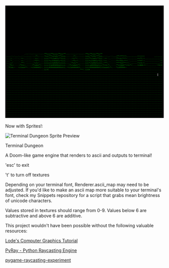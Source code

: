 ![Terminal Dungeon Preview 3](preview3.gif)

Now with Sprites!:

![Terminal Dungeon Sprite Preview](sprite2.gif)

Terminal Dungeon

A Doom-like game engine that renders to ascii and outputs to terminal!


'esc' to exit

't' to turn off textures


Depending on your terminal font, Renderer.ascii_map may need to be adjusted.
If you'd like to make an ascii map more suitable to your terminal's font,
check my Snippets repository for a script that grabs mean brightness of
unicode characters.

Values stored in textures should range from 0-9.  Values below 6 are
subtractive and above 6 are additive.

This project wouldn't have been possible without the following valuable
resources:

[Lode's Computer Graphics Tutorial](https://lodev.org/cgtutor/raycasting.html)

[PyRay - Python Raycasting Engine](https://github.com/oscr/PyRay)

[pygame-raycasting-experiment](https://github.com/crobertsbmw/pygame-raycasting-experiment/blob/master/raycast.py)
